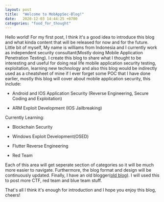 ```yaml
---
layout: post
title:  "Welcome to MobAppSec-Blog!"
date:   2020-12-03 14:44:25 +0700
categories: "food_for_thought"
---
```

Hello world! For my first post, I think it's a good idea to introduce this blog and what kinda content that will be released for now and for the future. Little bit of myself, My name is williams from Indonesia and I currently work as independent security consultant(Mostly doing Mobile Application Penetration Testing). I create this blog to share what I thought to be interesting and useful for doing real life mobile application security testing, exploitation, learning new technology and also this blog would be indirectly used as a cheatsheet of mine if I ever forget some POC that I have done earlier, mostly this blog will cover about mobile application security, this include:


- Android and IOS Application Security (Reverse Engineering, Secure Coding and Exploitation)


- ARM Exploit Development (IOS Jailbreaking)


Currently Learning:


- Blockchain Security


- Windows Exploit Development(OSED)


- Flutter Reverse Engineering


- Red Team


Each of this area will get seperate section of categories so it will be much more easier to navigate. Furthermore, the blog format and design will be continuously updated. Finally, I have an old blogger([old blog][old-blogs]). I will used this to post more CTF, red team and blue team stuff.

That's all I think it's enough for introduction and I hope you enjoy this blog, cheers!

[old-blogs]: https://court-of-testing-analysing.blogspot.com/
